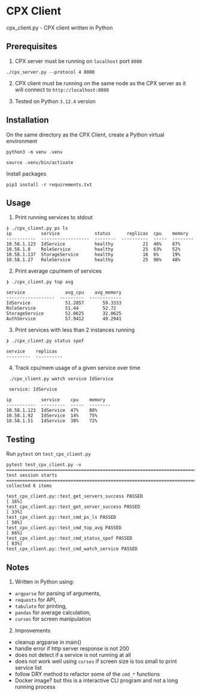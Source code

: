 

# CPX Client

cpx_client.py - CPX client written in Python

## Prerequisites

1. CPX server must be running on `localhost` port `8080`

```
./cpx_server.py --protocol 4 8080
```

2. CPX client must be running on the same node as the CPX server as it will connect to `http://localhost:8080`

3. Tested on Python `3.12.4` version


## Installation

On the same directory as the CPX Client, create a Python virtual environment

```
python3 -m venv .venv
```

```
source .venv/bin/activate
```

Install packages

```
pip3 install -r requirements.txt
```


## Usage

1. Print running services to stdout

```
❯ ./cpx_client.py ps ls
ip           service             status      replicas  cpu    memory
-----------  ------------------  --------  ----------  -----  --------
10.58.1.123  IdService           healthy           21  46%    87%
10.58.1.8    RoleService         healthy           25  63%    52%
10.58.1.137  StorageService      healthy           16  6%     19%
10.58.1.27   RoleService         healthy           25  96%    48%
```

2. Print average cpu/mem of services

```
❯ ./cpx_client.py top avg

service               avg_cpu    avg_memory
------------------  ---------  ------------
IdService             51.2857       59.3333
RoleService           51.44         52.72
StorageService        52.0625       32.0625
AuthService           57.9412       49.2941
```

3. Print services with less than 2 instances running

```
❯ ./cpx_client.py status spof

service    replicas
---------  ----------
```

4. Track cpu/mem usage of a given service over time

```
 ./cpx_client.py watch service IdService

 service: IdService

ip           service    cpu    memory
-----------  ---------  -----  --------
10.58.1.123  IdService  47%    88%
10.58.1.92   IdService  14%    75%
10.58.1.51   IdService  38%    72%
```


## Testing

Run `pytest` on `test_cpx_client.py`

```
pytest test_cpx_client.py -v
========================================================================================= test session starts ==========================================================================================
collected 6 items

test_cpx_client.py::test_get_servers_success PASSED                                                                                                                                              [ 16%]
test_cpx_client.py::test_get_server_success PASSED                                                                                                                                               [ 33%]
test_cpx_client.py::test_cmd_ps_ls PASSED                                                                                                                                                        [ 50%]
test_cpx_client.py::test_cmd_top_avg PASSED                                                                                                                                                      [ 66%]
test_cpx_client.py::test_cmd_status_spof PASSED                                                                                                                                                  [ 83%]
test_cpx_client.py::test_cmd_watch_service PASSED
```


## Notes

1. Written in Python using:
- `argparse` for parsing of arguments,
- `requests` for API,
- `tabulate` for printing,
- `pandas` for average calculation,
- `curses` for screen manipulation

2. Improvements
- cleanup argparse in main()
- handle error if http server response is not 200
- does not detect if a service is not running at all
- does not work well using `curses` if screen size is too small to print service list
- follow DRY method to refactor some of the `cmd_*` functions
- Docker image? but this is a interactive CLI program and not a long running process

